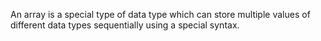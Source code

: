 An array is a special type of data type which can store multiple values
of different data types sequentially using a special syntax.

